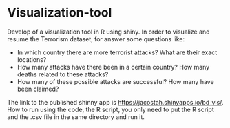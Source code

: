 # Visualization-tool
Develop of a visualization tool in R using shiny. In order to visualize and resume the Terrorism dataset, for answer some questions like:
  - In which country there are more terrorist attacks?  What are their exact locations?
  - How many attacks have there been in a certain country? How many deaths related to these attacks?
  - How many of these possible attacks are successful? How many have been claimed?

The link to the published shinny app is https://jacostah.shinyapps.io/bd_vis/.
How to run using the code, the R script, you only need to put the R script and the .csv file in the same directory and run it.

